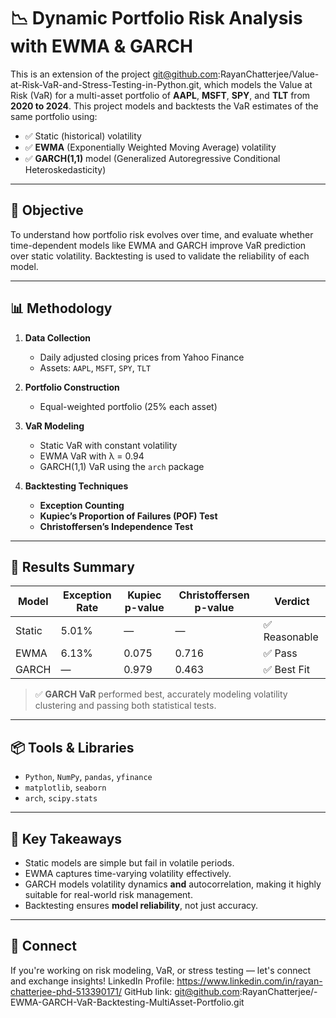 # 📉 Dynamic Portfolio Risk Analysis with EWMA & GARCH
This is an extension of the project git@github.com:RayanChatterjee/Value-at-Risk-VaR-and-Stress-Testing-in-Python.git, which models the Value at Risk (VaR) for a multi-asset portfolio of **AAPL**, **MSFT**, **SPY**, and **TLT** from **2020 to 2024**. This project models and backtests the VaR estimates of the same portfolio using:

- ✅ Static (historical) volatility  
- ✅ **EWMA** (Exponentially Weighted Moving Average) volatility  
- ✅ **GARCH(1,1)** model (Generalized Autoregressive Conditional Heteroskedasticity)

---

## 🎯 Objective

To understand how portfolio risk evolves over time, and evaluate whether time-dependent models like EWMA and GARCH improve VaR prediction over static volatility. Backtesting is used to validate the reliability of each model.

---

## 📊 Methodology

1. **Data Collection**  
   - Daily adjusted closing prices from Yahoo Finance  
   - Assets: `AAPL`, `MSFT`, `SPY`, `TLT`

2. **Portfolio Construction**  
   - Equal-weighted portfolio (25% each asset)

3. **VaR Modeling**  
   - Static VaR with constant volatility  
   - EWMA VaR with λ = 0.94  
   - GARCH(1,1) VaR using the `arch` package

4. **Backtesting Techniques**  
   - **Exception Counting**  
   - **Kupiec’s Proportion of Failures (POF) Test**  
   - **Christoffersen’s Independence Test**

---

## 🧪 Results Summary

| Model     | Exception Rate | Kupiec p-value | Christoffersen p-value | Verdict    |
|-----------|----------------|----------------|-------------------------|------------|
| Static    | 5.01%          | —              | —                       | ✅ Reasonable |
| EWMA      | 6.13%          | 0.075          | 0.716                   | ✅ Pass     |
| GARCH     | —              | 0.979          | 0.463                   | ✅ Best Fit |

> ✅ **GARCH VaR** performed best, accurately modeling volatility clustering and passing both statistical tests.

---

## 📦 Tools & Libraries

- `Python`, `NumPy`, `pandas`, `yfinance`
- `matplotlib`, `seaborn`
- `arch`, `scipy.stats`

---

## 📌 Key Takeaways

- Static models are simple but fail in volatile periods.  
- EWMA captures time-varying volatility effectively.  
- GARCH models volatility dynamics **and** autocorrelation, making it highly suitable for real-world risk management.  
- Backtesting ensures **model reliability**, not just accuracy.

---

## 🔗 Connect

If you're working on risk modeling, VaR, or stress testing — let's connect and exchange insights!
LinkedIn Profile: https://www.linkedin.com/in/rayan-chatterjee-phd-513390171/
GitHub link: git@github.com:RayanChatterjee/-EWMA-GARCH-VaR-Backtesting-MultiAsset-Portfolio.git
